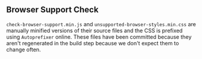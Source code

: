 ## Browser Support Check

`check-browser-support.min.js` and `unsupported-browser-styles.min.css` are manually minified
versions of their source files and the CSS is prefixed using `Autoprefixer` online. These files have
been committed because they aren't regenerated in the build step because we don't expect them to
change often.
